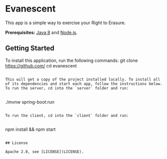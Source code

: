 # Evanescent
 
This app is a simple way to exercise your Right to Erasure.

**Prerequisites:** [Java 8](http://www.oracle.com/technetwork/java/javase/downloads/jdk8-downloads-2133151.html) and [Node.js](https://nodejs.org/).

## Getting Started

To install this application, run the following commands:
git clone https://github.com/
cd evanescent
```

This will get a copy of the project installed locally. To install all of its dependencies and start each app, follow the instructions below.
To run the server, cd into the `server` folder and run:
 
```
./mvnw spring-boot:run
```

To run the client, cd into the `client` folder and run:
 
```
npm install && npm start
```

## License

Apache 2.0, see [LICENSE](LICENSE).

